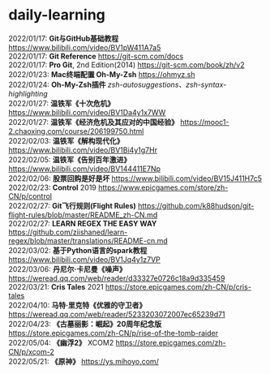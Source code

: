# daily-learning

2022/01/17: **Git与GitHub基础教程** <https://www.bilibili.com/video/BV1pW411A7a5>  
2022/01/17: **Git Reference** <https://git-scm.com/docs>  
2022/01/17: **Pro Git**, 2nd Edition(2014) <https://git-scm.com/book/zh/v2>  
2022/01/23: **Mac终端配置 Oh-My-Zsh** <https://ohmyz.sh>  
2022/01/24: **Oh-My-Zsh插件** *zsh-autosuggestions、zsh-syntax-highlighting*  
2022/01/27: **温铁军《十次危机》** <https://www.bilibili.com/video/BV1Da4y1x7WW>  
2022/01/27: **温铁军《经济危机及其应对的中国经验》** <https://mooc1-2.chaoxing.com/course/206199750.html>  
2022/02/03: **温铁军《解构现代化》** <https://www.bilibili.com/video/BV1Bi4y1g7Hr>  
2022/02/05: **温铁军《告别百年激进》** <https://www.bilibili.com/video/BV144411E7Np>  
2022/02/06: **股票回购是好是坏** <https://www.bilibili.com/video/BV15J411H7c5>  
2022/02/23: **Control** 2019 <https://www.epicgames.com/store/zh-CN/p/control>  
2022/02/27: **Git飞行规则(Flight Rules)** <https://github.com/k88hudson/git-flight-rules/blob/master/README_zh-CN.md>  
2022/02/27: **LEARN REGEX THE EASY WAY** <https://github.com/ziishaned/learn-regex/blob/master/translations/README-cn.md>  
2022/03/02: **基于Python语言的spark教程** <https://www.bilibili.com/video/BV1Jq4y1z7VP>  
2022/03/06: **丹尼尔·卡尼曼《噪声》** <https://weread.qq.com/web/reader/d33327e0726c18a9d335459>  
2022/03/21: **Cris Tales** 2021 <https://store.epicgames.com/zh-CN/p/cris-tales>  
2022/04/10: **马特·里克特《优雅的守卫者》** <https://weread.qq.com/web/reader/5233203072007ec65239d71>  
2022/04/23: **《古墓丽影：崛起》20周年纪念版** <https://store.epicgames.com/zh-CN/p/rise-of-the-tomb-raider>  
2022/05/04: **《幽浮2》** XCOM2 <https://store.epicgames.com/zh-CN/p/xcom-2>  
2022/05/21: **《原神》** <https://ys.mihoyo.com/>
